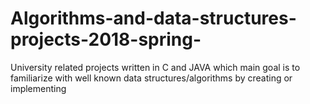 # Algorithms-and-data-structures-projects-2018-spring-
University related projects written in C and JAVA which main goal is to familiarize with well known data structures/algorithms by creating or implementing 
